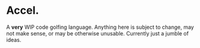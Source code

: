 # Accel.
A **very** WIP code golfing language. Anything here is subject to change, may not make sense, or may be otherwise unusable. Currently just a jumble of ideas. 
